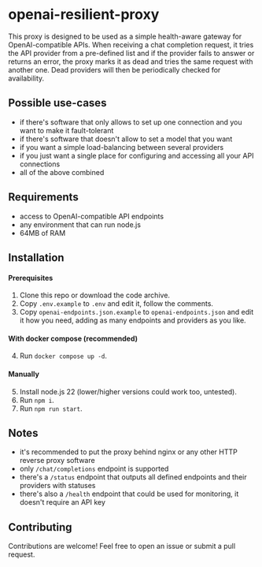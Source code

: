 # openai-resilient-proxy
This proxy is designed to be used as a simple health-aware gateway for OpenAI-compatible APIs. When receiving a chat completion request, it tries the API provider from a pre-defined list and if the provider fails to answer or returns an error, the proxy marks it as dead and tries the same request with another one. Dead providers will then be periodically checked for availability.

## Possible use-cases
- if there's software that only allows to set up one connection and you want to make it fault-tolerant
- if there's software that doesn't allow to set a model that you want
- if you want a simple load-balancing between several providers
- if you just want a single place for configuring and accessing all your API connections
- all of the above combined

## Requirements
 - access to OpenAI-compatible API endpoints
 - any environment that can run node.js
 - 64MB of RAM

## Installation
#### Prerequisites
1. Clone this repo or download the code archive.
2. Copy `.env.example` to `.env` and edit it, follow the comments.
3. Copy `openai-endpoints.json.example` to `openai-endpoints.json` and edit it how you need, adding as many endpoints and providers as you like.

#### With docker compose (recommended)
4. Run `docker compose up -d`.

#### Manually
5. Install node.js 22 (lower/higher versions could work too, untested).
6. Run `npm i`.
7. Run `npm run start`.

## Notes
 - it's recommended to put the proxy behind nginx or any other HTTP reverse proxy software
 - only `/chat/completions` endpoint is supported
 - there's a `/status` endpoint that outputs all defined endpoints and their providers with statuses
 - there's also a `/health` endpoint that could be used for monitoring, it doesn't require an API key

## Contributing
Contributions are welcome! Feel free to open an issue or submit a pull request.
